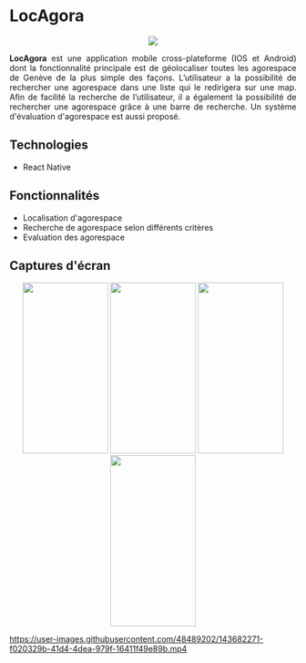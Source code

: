
# LocAgora

<p align="center">
  <img src="https://user-images.githubusercontent.com/48489202/143305206-04ef9213-d99b-4e39-8c49-5fff5dac33b0.png">
</p>
<p align="justify">
<b>LocAgora</b> est une application mobile cross-plateforme (IOS et Android) dont la fonctionnalité principale est de géolocaliser toutes les agorespace de Genève de la plus simple des façons. L’utilisateur a la possibilité de rechercher une agorespace dans une liste qui le redirigera sur une map. Afin de facilité la recherche de l’utilisateur, il a également la possibilité de rechercher une agorespace grâce à une barre de recherche. Un système d'évaluation d'agorespace est aussi proposé.
</p>

## Technologies
* React Native
	
## Fonctionnalités
* Localisation d'agorespace
* Recherche de agorespace selon différents critères
* Evaluation des agorespace

## Captures d'écran
<p align="center">
	<img width="150" height="300" src="https://user-images.githubusercontent.com/48489202/143681976-06094348-1cf4-4970-90c4-c9d6ab618a65.jpeg">
	<img width="150" height="300" src="https://user-images.githubusercontent.com/48489202/143681974-4efafe25-fa88-4da6-83ce-69aadfd98328.jpeg">
	<img width="150" height="300" src="https://user-images.githubusercontent.com/48489202/143681977-cbc68d18-3a61-4abd-9469-5c6b6590591d.jpeg">
	<img width="150" height="300" src="https://user-images.githubusercontent.com/48489202/143681975-72afb860-0d68-43a5-ac7e-9ab7870a560f.jpeg">	
</p>



https://user-images.githubusercontent.com/48489202/143682271-f020329b-41d4-4dea-979f-16411f49e89b.mp4	
